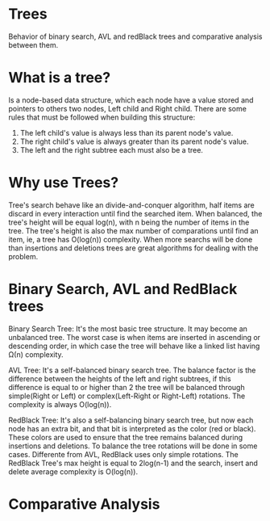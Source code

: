 # Trees
Behavior of binary search, AVL and redBlack trees and comparative analysis between them.

# What is a tree?
Is a node-based data structure, which each node have a value stored and pointers to others two nodes, Left child  and Right child.
There are some rules that must be followed when building this structure:
  1. The left child's value is always less than its parent node's value.
  2. The right child's value is always greater than its parent node's value.
  3. The left and the right subtree each must also be a tree.
# Why use Trees?
Tree's search behave like an divide-and-conquer algorithm, half items are discard in every interaction until find the searched item. When balanced, the tree's height will be equal log(n), with n being the number of items in the tree. The tree's height is also the max number of comparations until find an item, ie, a tree has O(log(n)) complexity.
When more searchs will be done than insertions and deletions trees are great algorithms for dealing with the problem.
# Binary Search, AVL and RedBlack trees
  Binary Search Tree: It's the most basic tree structure. It may become an unbalanced tree. The worst case is when items are inserted in ascending or descending order, in which case the tree will behave like a linked list having Ω(n) complexity.

  AVL Tree: It's a self-balanced binary search tree. The balance factor is the difference between the heights of the left and right subtrees, if this difference is equal to or higher than 2 the tree will be balanced through simple(Right or Left) or complex(Left-Right or Right-Left) rotations. The complexity is always O(log(n)).

  RedBlack Tree: It's also a self-balancing binary search tree, but now each node has an extra bit, and that bit is interpreted as the color (red or black). These colors are used to ensure that the tree remains balanced during insertions and deletions. To balance the tree rotations will be done in some cases. Differente from AVL, RedBlack uses only simple rotations. The RedBlack Tree's max height is equal to 2log(n-1) and the search, insert and delete average complexity is O(log(n)).

# Comparative Analysis
